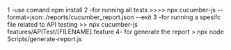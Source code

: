 1 -use comand npm install
2 -for running all tests >>>> npx cucumber-js --format=json:./reports/cucumber_report.json --exit
3 -for running a spesifc file related to API testing  >>  npx cucumber-js features/APITest/[FILENAME].feature
4- for generate the report > npx node Scripts/generate-report.js
